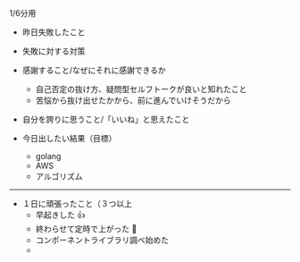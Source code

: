 1/6分用

- 昨日失敗したこと


- 失敗に対する対策


- 感謝すること/なぜにそれに感謝できるか
	- 自己否定の抜け方、疑問型セルフトークが良いと知れたこと
	- 苦悩から抜け出せたかから、前に進んでいけそうだから

- 自分を誇りに思うこと/「いいね」と思えたこと


- 今日出したい結果（目標）
	- golang
	- AWS
	- アルゴリズム

---

- １日に頑張ったこと（３つ以上
	- 早起きした 👍
	- 終わらせて定時で上がった 💖
	- コンポーネントライブラリ調べ始めた
	- 
